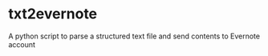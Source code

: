 # txt2evernote
A python script to parse a structured text file and send contents to Evernote account
